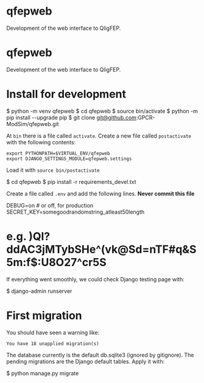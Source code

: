 # qfepweb
Development of the web interface to QligFEP.

# qfepweb
  Development of the web interface to QligFEP.

# Install for development

  $ python -m venv qfepweb
  $ cd qfepweb
  $ source bin/activate
  $ python -m pip install --upgrade pip
  $ git clone git@github.com:GPCR-ModSim/qfepweb.git

At `bin` there is a file called `activate`. Create a new file called
`postactivate` with the following contents:

    export PYTHONPATH=$VIRTUAL_ENV/qfepweb
    export DJANGO_SETTINGS_MODULE=qfepweb.settings

Load it with `source bin/postactivate`

  $ cd qfepweb
  $ pip install -r requirements_devel.txt

Create a file called `.env` and add the following lines. **Never commit this
file**

  DEBUG=on  # or off, for production
  SECRET_KEY=somegoodrandomstring_atleast50length
  # e.g. )Ql?ddAC3jMTybSHe^(vk@Sd=nTF#q&S5m:f$:U8O27^cr5S

If everything went smoothly, we could check Django testing page with:

  $ django-admin runserver

# First migration

You should have seen a warning like:

    You have 18 unapplied migration(s)

The database currently is the default db.sqlite3 (ignored by gitignore). The
pending migrations are the Django default tables. Apply it with:

  $ python manage.py migrate
